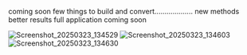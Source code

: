 coming soon few things to build and convert...................
new methods better results full application coming soon 

![Screenshot_20250323_134529](https://github.com/user-attachments/assets/16b393d6-5eae-42e5-b523-a8608533a5fd)
![Screenshot_20250323_134603](https://github.com/user-attachments/assets/655b5785-3cc5-4e80-91d2-acc1de628ed4)
![Screenshot_20250323_134630](https://github.com/user-attachments/assets/b2187e87-6e82-4ce3-b65c-b73f0ddaf3bf)


